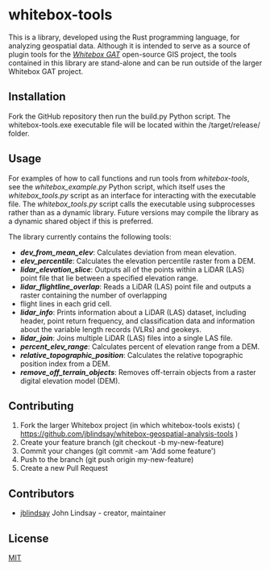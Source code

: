 # whitebox-tools

This is a library, developed using the Rust programming language, for analyzing geospatial data. Although it is intended to
serve as a source of plugin tools for the [*Whitebox GAT*](http://www.uoguelph.ca/~hydrogeo/Whitebox/) open-source GIS project, the tools contained in this library are
stand-alone and can be run outside of the larger Whitebox GAT project.

## Installation

Fork the GitHub repository then run the build.py Python script. The whitebox-tools.exe executable file will be located within
the /target/release/ folder. 


## Usage
For examples of how to call functions and run tools from *whitebox-tools*, see the *whitebox_example.py* Python script, which itself uses the *whitebox_tools.py* script as an interface for interacting with the executable file. The *whitebox_tools.py* script calls
the executable using subprocesses rather than as a dynamic library. Future versions may compile the library as a dynamic shared object
if this is preferred.

The library currently contains the following tools:

- ***dev_from_mean_elev***: Calculates deviation from mean elevation.
- ***elev_percentile***: Calculates the elevation percentile raster from a DEM.
- ***lidar_elevation_slice***: Outputs all of the points within a LiDAR (LAS) point file that lie between a specified
elevation range.
- ***lidar_flightline_overlap***: Reads a LiDAR (LAS) point file and outputs a raster containing the number of overlapping
- flight lines in each grid cell.
- ***lidar_info***: Prints information about a LiDAR (LAS) dataset, including header, point return frequency,
and classification data and information about the variable length records (VLRs) and geokeys.
- ***lidar_join***: Joins multiple LiDAR (LAS) files into a single LAS file.
- ***percent_elev_range***: Calculates percent of elevation range from a DEM.
- ***relative_topographic_position***: Calculates the relative topographic position index from a DEM.
- ***remove_off_terrain_objects***: Removes off-terrain objects from a raster digital elevation model (DEM).


## Contributing

1. Fork the larger Whitebox project (in which whitebox-tools exists) ( https://github.com/jblindsay/whitebox-geospatial-analysis-tools )
2. Create your feature branch (git checkout -b my-new-feature)
3. Commit your changes (git commit -am 'Add some feature')
4. Push to the branch (git push origin my-new-feature)
5. Create a new Pull Request

## Contributors

- [jblindsay](https://github.com/jblindsay) John Lindsay - creator, maintainer

## License
[MIT](LICENSE)
